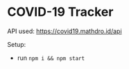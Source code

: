 # COVID-19 Tracker




API used: https://covid19.mathdro.id/api

Setup:
- run ```npm i && npm start```
